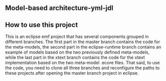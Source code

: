 ## Model-based architecture-yml-jdl

## How to use this project

This is an eclipse emf project that has several components grouped in different branches. The first part in the master branch contains the code for the meta-models, the second part in the eclipse-runtime branch contains an example of models based on the two previously defined meta-models, while the last part in the xtext branch contains the code for the xtext implementation based on the two meta-model .ecore files. That said, to use the code, you need to clone all three branches and reconfigure the paths to these projects after opening the master branch project in eclipse.
